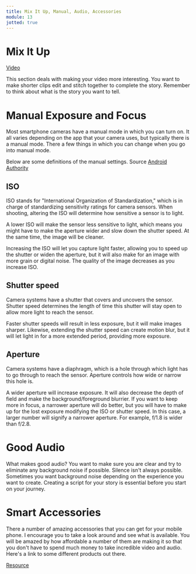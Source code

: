 ```yaml
---
title: Mix It Up, Manual, Audio, Accessories
module: 13
jotted: true
---
```


# Mix It Up

<a href="https://umontana.zoom.us/rec/play/uZMqdLr6-Do3S4Gd5gSDVv97W9W8ffishCFLrvQPxBq1W3UCNFb0ZucTZOSBRfdYvWOkfxNc6adnnEwx?continueMode=true">Video</a>

This section deals with making your video more interesting. You want to make shorter clips edit and stitch together to complete the story.  Remember to think about what is the story you want to tell.

# Manual Exposure and Focus

Most smartphone cameras have a manual mode in which you can turn on.  It all varies depending on the app that your camera uses, but typically there is a manual mode.  There a few things in which you can change when you go into manual mode.

Below are some definitions of the manual settings.  Source [Android Authority](https://www.androidauthority.com/manual-mode-mobile-photography-984189/)

## ISO

ISO stands for "International Organization of Standardization," which is in charge of standardizing sensitivity ratings for camera sensors. When shooting, altering the ISO will determine how sensitive a sensor is to light.

A lower ISO will make the sensor less sensitive to light, which means you might have to make the aperture wider and slow down the shutter speed. At the same time, the image will be cleaner.

Increasing the ISO will let you capture light faster, allowing you to speed up the shutter or widen the aperture, but it will also make for an image with more grain or digital noise. The quality of the image decreases as you increase ISO.

## Shutter speed

Camera systems have a shutter that covers and uncovers the sensor. Shutter speed determines the length of time this shutter will stay open to allow more light to reach the sensor.

Faster shutter speeds will result in less exposure, but it will make images sharper. Likewise, extending the shutter speed can create motion blur, but it will let light in for a more extended period, providing more exposure.

## Aperture

Camera systems have a diaphragm, which is a hole through which light has to go through to reach the sensor. Aperture controls how wide or narrow this hole is.

A wider aperture will increase exposure. It will also decrease the depth of field and make the background/foreground blurrier. If you want to keep more in focus, a narrower aperture will do better, but you will have to make up for the lost exposure modifying the ISO or shutter speed. In this case, a larger number will signify a narrower aperture. For example, f/1.8 is wider than f/2.8.


# Good Audio

What makes good audio?  You want to make sure you are clear and try to eliminate any background noise if possible. Silence isn't always possible.  Sometimes you want background noise depending on the experience you want to create.  Creating a script for your story is essential before you start on your journey.

# Smart Accessories

There a number of amazing accessories that you can get for your mobile phone.  I encourage you to take a look around and see what is available.  You will be amazed by how affordable a number of them are making it so that you don't have to spend much money to take incredible video and audio. Here's a link to some different products out there.

[Resource](http://resourcemagonline.com/2019/01/20-best-mobile-photography-accessories-of-2018/109966/)
